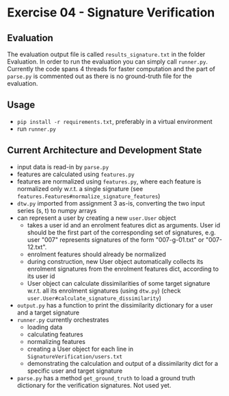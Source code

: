 # Exercise 04 - Signature Verification

## Evaluation
The evaluation output file is called `results_signature.txt` in the folder Evaluation. In order to run the evaluation you can simply call `runner.py`. Currently the code spans 4 threads for faster computation and the part of `parse.py` is commented out as there is no ground-truth file for the evaluation.


## Usage
- `pip install -r requirements.txt`, preferably in a virtual environment
- run `runner.py`

## Current Architecture and Development State
- input data is read-in by `parse.py`
- features are calculated using `features.py`
- features are normalized using `features.py`, where each feature is normalized only w.r.t. a single signature (see `features.Features#normalize_signature_features`)
- `dtw.py` imported from assignment 3 as-is, converting the two input series (s, t) to numpy arrays
- can represent a user by creating a new `user.User` object
  - takes a user id and an enrolment features dict as arguments. User id should be the first part of the corresponding set of signatures, e.g. user "007" represents signatures of the form "007-g-01.txt" or "007-12.txt".
  - enrolment features should already be normalized
  - during construction, new User object automatically collects its enrolment signatures from the enrolment features dict, according to its user id
  - User object can calculate dissimilarities of some target signature w.r.t. all its enrolment signatures (using `dtw.py`) (check `user.User#calculate_signature_dissimilarity`)
- `output.py` has a function to print the dissimilarity dictionary for a user and a target signature
- `runner.py` currently orchestrates
  - loading data
  - calculating features
  - normalizing features
  - creating a User object for each line in `SignatureVerification/users.txt`
  - demonstrating the calculation and output of a dissimilarity dict for a specific user and target signature
- `parse.py` has a method `get_ground_truth` to load a ground truth dictionary for the verification signatures. Not used yet.
  
